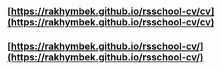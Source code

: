 ## [https://rakhymbek.github.io/rsschool-cv/cv](https://rakhymbek.github.io/rsschool-cv/cv)

## [https://rakhymbek.github.io/rsschool-cv/](https://rakhymbek.github.io/rsschool-cv/)

